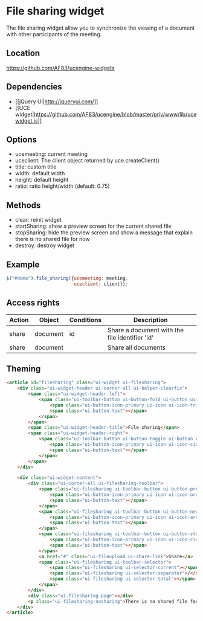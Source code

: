 # File sharing widget

The file sharing widget allow you to synchronize the viewing of a document
with other participants of the meeting.

## Location

https://github.com/AF83/ucengine-widgets

## Dependencies

* [[jQuery UI|http://jqueryui.com/]]
* [[UCE widget|https://github.com/AF83/ucengine/blob/master/priv/www/lib/ucewidget.js]]

## Options

* ucemeeting: current meeting
* uceclient: The client object returned by uce.createClient()
* title: custom title
* width: default width
* height: default height
* ratio: ratio height/width (default: 0.75)

## Methods

* clear: reinit widget
* startSharing: show a preview screen for the current shared file
* stopSharing: hide the preview screen and show a message that explain there is no shared file for now
* destroy: destroy widget

## Example

```javascript
$("#demo").file_sharing({ucemeeting: meeting,
                         uceclient: client});
```

## Access rights

Action  | Object        | Conditions    | Description
--------|---------------|---------------|-----------------------------------------------------------
share   | document      | id            | Share a document with the file identifier 'id'
share   | document      |               | Share all documents

## Theming

```html
<article id="filesharing" class="ui-widget ui-filesharing">
    <div class="ui-widget-header ui-corner-all ui-helper-clearfix">
        <span class="ui-widget-header-left">
            <span class="ui-toolbar-button ui-button-fold ui-button ui-widget ui-state-default ui-corner-all ui-button-icon-only" role="button" aria-disabled="false" title="">
                <span class="ui-button-icon-primary ui-icon ui-icon-triangle-1-s"></span>
                <span class="ui-button-text"></span>
            </span>
        </span>
        <span class="ui-widget-header-title">File sharing</span>
        <span class="ui-widget-header-right">
            <span class="ui-toolbar-button ui-button-toggle ui-button ui-widget ui-state-default ui-corner-all ui-button-icon-only" role="button" aria-disabled="false" title="">
                <span class="ui-button-icon-primary ui-icon ui-icon-circle-plus"></span>
                <span class="ui-button-text"></span>
            </span>
        </span>
    </div>

    <div class="ui-widget-content">
        <div class="ui-corner-all ui-filesharing-toolbar">
            <span class="ui-filesharing ui-toolbar-button ui-button-previous ui-button ui-widget ui-state-default ui-corner-all ui-button-icon-only" href="#" role="button" aria-disabled="false" title="">
                <span class="ui-button-icon-primary ui-icon ui-icon-arrowthick-1-n"></span>
                <span class="ui-button-text"></span>
            </span>
            <span class="ui-filesharing ui-toolbar-button ui-button-next ui-button ui-widget ui-state-default ui-corner-all ui-button-icon-only" href="#" role="button" aria-disabled="false" title="">
                <span class="ui-button-icon-primary ui-icon ui-icon-arrowthick-1-s"></span>
                <span class="ui-button-text"></span>
            </span>
            <span class="ui-filesharing ui-toolbar-button ui-button-stop ui-button ui-widget ui-state-default ui-corner-all ui-button-icon-only" href="#" role="button" aria-disabled="false" title="">
                <span class="ui-button-icon-primary ui-icon ui-icon-circle-close"></span>
                <span class="ui-button-text"></span>
            </span>
            <a href="#" class="ui-fileupload ui-share-link">Share</a>
            <span class="ui-filesharing ui-toolbar-selector">
                <span class="ui-filesharing ui-selector-current"></span>
                <span class="ui-filesharing ui-selector-separator">/</span>
                <span class="ui-filesharing ui-selector-total"></span>
            </span>
        </div>
        <div class="ui-filesharing-page"></div>
        <p class="ui-filesharing-nosharing">There is no shared file for now</p>
    </div>
</article>
```
